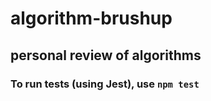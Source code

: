 # algorithm-brushup

## personal review of algorithms

### To run tests (using Jest), use `npm test`
